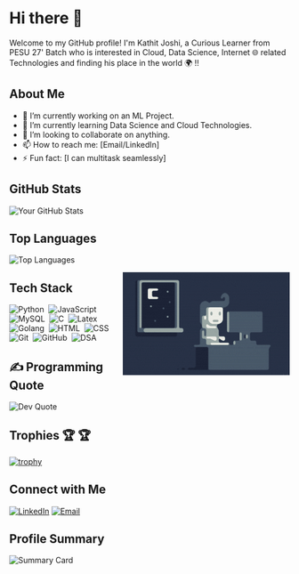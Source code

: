 # Hi there 👋

Welcome to my GitHub profile! I'm Kathit Joshi, a Curious Learner from PESU 27' Batch who is interested in Cloud, Data Science, Internet 🌐 related Technologies and finding his place in the world 🌍 !!

## About Me

- 🔭 I’m currently working on an ML Project.
- 🌱 I’m currently learning Data Science and Cloud Technologies.
- 👯 I’m looking to collaborate on anything.
- 📫 How to reach me: [Email/LinkedIn]
- ⚡ Fun fact: [I can multitask seamlessly]

## GitHub Stats

![Your GitHub Stats](https://github-readme-stats.vercel.app/api?username=Kathitjoshi&show_icons=true&theme=radical)

## Top Languages

![Top Languages](https://github-readme-stats.vercel.app/api/top-langs/?username=Kathitjoshi&layout=compact&theme=radical)

<img alt="Night Coding" src="https://raw.githubusercontent.com/AVS1508/AVS1508/master/assets/Night-Coding.gif" align="right">


## Tech Stack


<p><img src="https://img.shields.io/badge/-Python-05122A?style=flat&amp;logo=python" alt="Python">&nbsp;
<img src="https://img.shields.io/badge/-JavaScript-05122A?style=flat&amp;logo=javascript" alt="JavaScript">&nbsp;
<img src="https://img.shields.io/badge/-MySQL-05122A?style=flat&amp;logo=SQL&amp;logoColor=FFA518" alt="MySQL">&nbsp;
<img src="https://img.shields.io/badge/-C-05122A?style=flat&amp;logo=C&amp;logoColor=A8B9CC" alt="C">&nbsp;
<img src="https://img.shields.io/badge/-Latex-05122A?style=flat&amp;logo=Latex%2B%2B&amp;logoColor=00599C" alt="Latex">&nbsp;
<img src="https://img.shields.io/badge/-MERN-05122A?style=flat&amp;logo=MERN" alt="">&nbsp;
<img src="https://img.shields.io/badge/-Golang-05122A?style=flat&amp;logo=Golang&amp;logoColor=092E20" alt="Golang">&nbsp;
<img src="https://img.shields.io/badge/-HTML-05122A?style=flat&amp;logo=HTML5" alt="HTML">&nbsp;
<img src="https://img.shields.io/badge/-CSS-05122A?style=flat&amp;logo=CSS3&amp;logoColor=1572B6" alt="CSS">&nbsp;
<img src="https://img.shields.io/badge/-Git-05122A?style=flat&amp;logo=git" alt="Git">&nbsp;
<img src="https://img.shields.io/badge/-GitHub-05122A?style=flat&amp;logo=github" alt="GitHub">&nbsp;
<img src="https://img.shields.io/badge/-DSA-05122A?style=flat&amp;logo=markdown" alt="DSA">



## ✍️ Programming Quote

![Dev Quote](https://quotes-github-readme.vercel.app/api?type=horizontal&theme=radical)


## Trophies 🏆 🏆 

[![trophy](https://github-profile-trophy.vercel.app/?username=Kathitjoshi&theme=radical&column=7&margin-w=15&margin-h=15)](https://github.com/ryo-ma/github-profile-trophy)



## Connect with Me

[![LinkedIn](https://img.shields.io/badge/LinkedIn-blue?style=flat&logo=linkedin)](https://www.linkedin.com/in/kathit-joshi/)
[![Email](https://img.shields.io/badge/Email-blue?style=flat&logo=gmail)](mailto:kathitjoshi@gmail.com)


## Profile Summary


![Summary Card](https://github-profile-summary-cards.vercel.app/api/cards/profile-details?username=Kathitjoshi&theme=radical)





